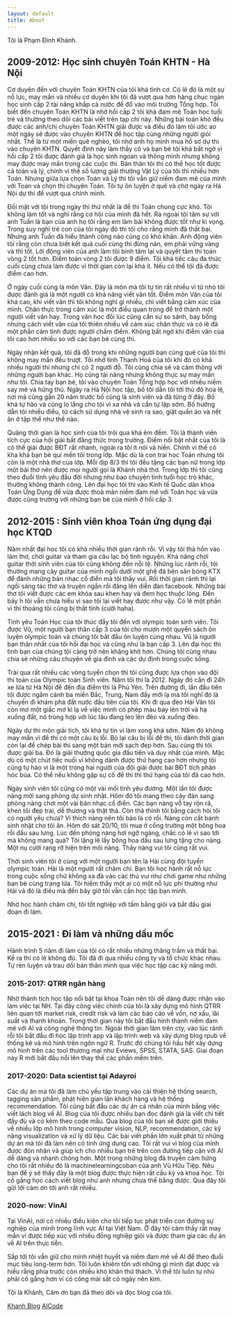 ```yaml
---
layout: default
title: About
---
```


Tôi là Phạm Đình Khánh.

## 2009-2012: Học sinh chuyên Toán KHTN - Hà Nội

Cơ duyên đến với chuyên Toán KHTN của tôi khá tình cơ. Có lẽ đó là một sự nỗ lực, may mắn và nhiều cơ duyên khi tôi đã vượt qua hơn hàng chục ngàn học sinh cấp 2 tài năng khắp cả nước để đổ vào môi trường Tổng hợp. Tôi biết đến chuyên Toán KHTN là nhờ hồi cấp 2 tôi khá đam mê Toán học tuổi trẻ và thường theo dõi các bài viết trên tạp chí này. Những bài toán khó đều được các anh/chị chuyên Toán KHTN giải được và điều đó làm tôi ước ao một ngày sẽ được vào chuyên KHTN để học tập cùng những người giỏi nhất. Thế là từ một miền quê nghèo, tôi nhờ anh họ mình mua hồ sơ dự thi vào chuyên KHTN. Quyết định này làm thầy cô và bạn bè tôi khá bất ngờ vì hồi cấp 2 tôi được đánh giá là học sinh ngoan và thông minh nhưng không may được may mắn trong các cuộc thi. Bản thân tôi thì có thể học tốt được cả toán và lý, chính vì thế số lượng giải thưởng Vật Lý của tôi thì nhiều hơn Toán. Nhưng giữa lựa chọn Toán và Lý thì tôi vẫn giữ niềm đam mê của mình với Toán và chọn thi chuyên Toán. Tôi tự ôn luyện ở quê và chờ ngày ra Hà Nội dự thi để vượt qua chính mình.

Đối mặt với tôi trong ngày thi thứ nhất là đề thi Toán chung cực khó. Tôi không làm tốt và nghĩ rằng cơ hội của mình đã hết. Ra ngoài tôi tâm sự với anh Tuấn là bạn của anh họ tôi rằng em làm bài không được tốt như kì vọng. Trong suy nghĩ trẻ con của tôi ngày đó thì tôi cho rằng mình đã thất bại. Nhưng anh Tuấn đã hiểu thành công nào cũng có khó khăn. Anh động viên tôi rằng còn chưa biết kết quả cuối cùng thì đừng nản, em phải vững vàng và thi tốt. Lời động viên của anh làm tôi bình tâm lại và quyết tâm thi toán vòng 2 tốt hơn. Điểm toán vòng 2 tôi được 9 điểm. Tôi khá tiếc câu đa thức cuối cùng chưa làm được vì thời gian còn lại khá ít. Nếu có thể tôi đã được điểm cao hơn.

Ở ngày cuối cùng là môn Văn. Đây là môn mà tôi tự tin rất nhiều vì từ nhỏ tôi được đánh giá là một người có khả năng viết văn tốt. Điểm môn Văn của tôi khá cao, khi viết văn thì tôi không nghĩ gì nhiều, chỉ viết bằng cảm xúc của mình. Chân thực trong cảm xúc là một điều quan trọng để trở thành một người viết văn hay. Trong văn học đôi lúc cũng cần sự so sánh, bay bổng nhưng cách viết văn của tôi thiên nhiều về cảm xúc chân thực và có lẽ đã một phần cảm tình được người chấm điểm. Không bất ngờ khi điểm văn của tôi cao hơn nhiều so với các bạn bè cùng thi.

Ngày nhận kết quả, tôi đã đỗ trong khi những người bạn cùng quê của tôi thì không may mắn đều trượt. Tôi nhớ tỉnh Thanh Hoá của tôi khi đó có khá nhiều người thi nhưng chỉ có 2 người đỗ. Tôi cũng chia sẻ và cảm thông với những người bạn khác. Họ cũng tài năng nhưng không thực sự may mắn như tôi. Chia tay bạn bè, tôi vào chuyên Toán Tổng hợp học với nhiều niềm say mê và hứng thú. Ngày ra Hà Nội học tập, bố tôi dẫn tôi tới thủ đô hoa lệ, nơi mà cũng gần 20 năm trước bố cũng là sinh viên và đã từng ở đây. Bố khá tự hào và cũng lo lắng cho tôi vì xa nhà và cần tự lập sớm. Bố hướng dẫn tôi nhiều điều, từ cách sử dụng nhà vệ sinh ra sao, giặt quần áo và nết ăn ở tập thể như thế nào.

Quãng thời gian là học sinh của tôi trôi qua khá êm đềm. Tôi là thành viên tích cực của hội giải bất đẳng thức trong trường. Điểm nổi bật nhất của tôi là có thể giải được BĐT rất nhanh, ngoài ra tôi ít nói và hiền. Chính vì thế có kha khá bạn bè quí mến tôi trong lớp. Mặc dù là con trai học Toán nhưng tôi còn là một nhà thơ của lớp. Mỗi dịp 8/3 thì tôi đều tặng các bạn nữ trong lớp một bài thơ nên được mọi người gọi là Khánh nhà thơ. Trong lớp thì tôi cũng theo đuổi tình yêu đầu đời nhưng như bao chuyện tình tuổi học trò khác, thường không thành công. Lên đại học tôi thi vào Kinh tế Quốc dân khoa Toán Ứng Dụng để vừa được thoả mãn niềm đam mê với Toán học và vừa được cùng trường với những bạn bè của mình ở hồi cấp 3.

## 2012-2015 : Sinh viên khoa Toán ứng dụng đại học KTQD

Năm nhất đại học tôi có khá nhiều thời gian rảnh rỗi. Vì vậy tôi thả hồn vào làm thơ, chơi guitar và tham gia câu lạc bộ tình nguyện. Khả năng chơi guitar thời sinh viên của tôi cũng không đến nỗi tệ. Những lúc rảnh rỗi, tôi thường mang cây guitar của mình ngồi dưới một ghế đá bên sân bóng KTX để đánh những bản nhạc cổ điển mà tôi thấy vui. Rồi thời gian rảnh thì lại ngồi sáng tác thơ và truyện ngắn rồi đăng lên diễn đàn facebook. Những bài thơ tôi viết được các em khóa sau khen hay và đem học thuộc lòng. Đến bây h tôi vẫn chưa hiểu vì sao tôi lại viết hay được như vậy. Có lẽ một phần vì thi thoảng tôi cũng bị thất tình (cười haha).

Tình yêu Toán Học của tôi thúc đẩy tôi đến với olympic toán sinh viên. Tôi được Vũ, một người bạn thân cấp 3 của tôi cho mượn một quyển sách ôn luyện olympic toán và chúng tôi bắt đầu ôn luyện cùng nhau. Vũ là người bạn thân nhất của tôi hồi đại học và cũng như là bạn cấp 3. Lên đại học thì tình bạn của chúng tôi càng trở nên khăng khít hơn. Chúng tôi cùng nhau chia sẻ những câu chuyện về gia đình và các dự định trong cuộc sống. 

Trải qua rất nhiều các vòng tuyển chọn  thì tôi cũng được lựa chọn vào đội thi toán của Olympic toán Sinh viên. Năm tôi thi là 2012. Ngày đó cần đi 24h xe lửa từ Hà Nội để đến địa điểm thi là Phú Yên. Trên đường đi, lần đầu tiên tôi được ngắm cảnh ba miền Bắc, Trung, Nam đầy mới lạ mà tôi nghĩ đó là chuyến đi khám phá đất nước đầu tiên của tôi. Khi đi qua đèo Hải Vân tôi còn mơ một giấc mơ kì lạ về việc mình có phép màu bay lên trời và hạ xuống đất, nó trùng hợp với lúc tàu đang leo lên đèo và xuống đèo.

Ngày dự thi môn giải tích, tôi khá tự tin vì làm xong khá sớm. Năm đó không may mắn vì đề thi có một câu bị lỗi. Bỏ lại câu bị lỗi đề thi, tôi dành thời gian còn lại để chép bài thi sang một bản mới sạch đẹp hơn. Sau cùng thì tôi được giải ba. Đó là giải thưởng quốc gia đầu tiên và duy nhất của mình. Mặc dù có một chút tiếc nuối vì không dành được thứ hạng cao hơn nhưng tôi cũng tự hào vì là một trong hai người của đội giải được bài BĐT tích phân hóc búa. Có thể nếu không gặp sự cố đề thi thì thứ hạng của tôi đã cao hơn.

Ngày sinh viên tôi cũng có một vài mối tình yêu đương. Một lần tôi được nàng mời sang phòng dự sinh nhật. Hôm đó tôi mang theo cây đàn sang phòng nàng chơi một vài bản nhạc cổ điển. Các bạn nàng vỗ tay rộn rã, khen tôi đẹp trai, dễ thương và thật thà. Còn thả thính tôi bằng cách hỏi tôi có người yêu chưa? Vì thích nàng nên tôi bảo là có rồi. Nàng còn cắt bánh sinh nhật cho tôi ăn. Hôm đó sát 20/10, tôi mua ở cổng trường một bông hoa rồi dấu sau lưng. Lúc đến phòng nàng hơi ngỡ ngàng, chắc có lẽ vì sao tới mà không mang quà? Tôi lặng lẽ lấy bông hoa dấu sau lưng tặng cho nàng. Một nụ cười rạng rỡ hiện trên môi nàng. Thấy nàng vui tôi cũng rất vui.

Thời sinh viên tôi ở cùng với một người bạn tên là Hải cùng đội tuyển olympic toán. Hải là một người rất chăm chỉ. Bạn tôi học hành rất nỗ lực trong cuộc sống chứ không xa đà vào các thú vui như chơi game như những bạn bè cùng trang lứa. Tôi hiếm thấy một ai có một nỗ lực phi thường như Hải và đó là điều mà đến bây giờ tôi vẫn cần học tập bạn mình.

Nhờ học hành chăm chỉ, tôi tốt nghiệp với tấm bằng giỏi và bắt đầu giai đoạn đi làm.

## 2015-2021 : Đi làm và những dấu mốc

Hành trình 5 năm đi làm của tôi có rất nhiều những thăng trầm và thất bại. Kể ra thì có lẽ không đủ. Tôi đã đi qua nhiều công ty và tổ chức khác nhau. Tự rèn luyện và trau dồi bản thân mình qua việc học tập các kỹ năng mới.


### 2015-2017: QTRR ngân hàng

Nhờ thành tích học tập nổi bật tại khoa Toán nên tôi dễ dàng được nhận vào làm việc tại NH. Tại đây công việc chính của tôi là xây dựng mô hình QTRR liên quan tới market risk, credit risk và làm các báo cáo về vốn, nợ xấu, lãi suất và thanh khoản. Trong thời gian này tôi bắt đầu hình thành niềm đam mê với AI và công nghệ thông tin. Ngoài thời gian làm trên cty, vào lúc rảnh rỗi tôi bắt đầu đi học lập trình app và lập trình web và xây dựng blog rpub về thống kê và mô hình trên ngôn ngữ R. Trước đó chúng tôi hầu hết xây dựng mô hình trên các tool thương mại như Eviews, SPSS, STATA, SAS. Giai đoạn này R mới bắt đầu nổi lên thay thế các phần mềm trên.

### 2017-2020: Data scientist tại Adayroi

Các dự án mà tôi đã làm chủ yếu tập trung vào cải thiện hệ thống search, tagging sản phẩm, phát hiện gian lận khách hàng và hệ thống recommendation. Tôi cũng bắt đầu các dự án cá nhân của mình bằng việc viết lách blog về AI. Blog của tôi được nhiều bạn đọc đánh giá là viết chi tiết đầy đủ và có kèm theo code mẫu. Qua blog của tôi bạn sẽ được giới thiệu về nhiều lớp mô hình trong computer vision, NLP, recommendation, các kỹ năng visualization và xử lý dữ liệu. Các bài viết phần lớn xuất phát từ những dự án mà tôi đã làm nên có tính ứng dụng cao. Tôi rất vui vì blog của mình được đón nhận và giúp ích cho nhiều bạn trẻ trên con đường tiếp cận với AI dễ dàng và nhanh chóng hơn. Một trong những blog đã truyền cảm hứng cho tôi rất nhiều đó là machinelearningcoban của anh Vũ Hữu Tiệp. Nêu bạn để ý sẽ thấy đây là một blog được thực hiện rất cầu kỳ và khoa học. Tôi cố gắng học cách viết blog như anh nhưng chưa thể  bằng được. Qua đây tôi gửi lời cảm ơn tới anh rất nhiều.

### 2020-now: VinAI

Tại VinAI, nơi có nhiều điều kiện cho tôi tiếp tục phát triển con đường sự nghiệp của mình trong lĩnh vực AI tại Việt Nam. Ở đây tôi cảm thấy rất may mắn vì được tiếp xúc với nhiều đồng nghiệp giỏi và được tham gia các dự án về AI trên thực tiễn.

Sắp tới tôi vẫn giữ cho mình nhiệt huyết và niềm đam mê về AI để theo đuổi mục tiêu long-term hơn. Tôi luôn khiêm tốn với những gì mình đạt được và hiểu rằng phía trước còn nhiều khó khăn thử thách. Vì thế tôi luôn tự nhủ phải cố gắng hơn vì  có công mài sắt có ngày nên kim.

Tôi là Khánh,
Cảm ơn bạn đã  theo dõi và đọc blog của tôi.

<a href="https://www.facebook.com/TowardDataScience">Khanh Blog</a>
<a href="https://www.facebook.com/groups/3235479620010379/">AICode</a>
